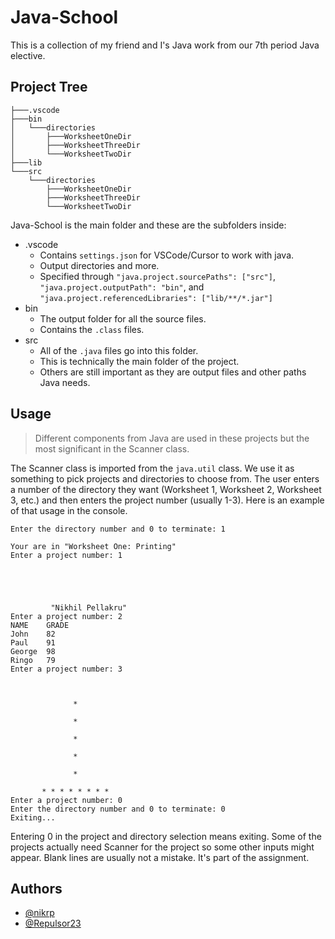 
# Java-School
This is a collection of my friend and I's Java work from our 7th period Java elective.
##  Project Tree
```
├───.vscode
├───bin
│   └───directories
│       ├───WorksheetOneDir
│       ├───WorksheetThreeDir
│       └───WorksheetTwoDir
├───lib
└───src
    └───directories
        ├───WorksheetOneDir
        ├───WorksheetThreeDir
        └───WorksheetTwoDir
```

Java-School is the main folder and these are the subfolders inside:

- .vscode
    - Contains `settings.json` for VSCode/Cursor to work with java.
    - Output directories and more.
    - Specified through `"java.project.sourcePaths": ["src"]`, `"java.project.outputPath": "bin"`, and `"java.project.referencedLibraries": ["lib/**/*.jar"]`
- bin
    - The output folder for all the source files.
    - Contains the `.class` files.
- src
    - All of the `.java` files go into this folder.
    - This is technically the main folder of the project.
    - Others are still important as they are output files and other paths Java needs.
## Usage
> Different components from Java are used in these projects but the most significant in the Scanner class.

The Scanner class is imported from the `java.util` class. We use it as something to pick projects and directories to choose from. The user enters a number of the directory they want (Worksheet 1, Worksheet 2, Worksheet 3, etc.) and then enters the project number (usually 1-3). Here is an example of that usage in the console.

``` console
Enter the directory number and 0 to terminate: 1

Your are in "Worksheet One: Printing"
Enter a project number: 1





         "Nikhil Pellakru"
Enter a project number: 2
NAME    GRADE
John    82
Paul    91
George  98
Ringo   79
Enter a project number: 3



              *

              *

              *

              *

              *

       * * * * * * * *
Enter a project number: 0
Enter the directory number and 0 to terminate: 0
Exiting...
```

Entering 0 in the project and directory selection means exiting. Some of the projects actually need Scanner for the project so some other inputs might appear. Blank lines are usually not a mistake. It's part of the assignment.
## Authors

- [@nikrp](https://github.com/nikrp)
- [@Repulsor23](https://github.com/Repulsor23)
